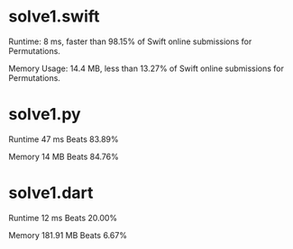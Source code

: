 # solve1.swift

Runtime: 8 ms, faster than 98.15% of Swift online submissions for Permutations.

Memory Usage: 14.4 MB, less than 13.27% of Swift online submissions for Permutations.

# solve1.py

Runtime 47 ms Beats 83.89%

Memory 14 MB Beats 84.76%

# solve1.dart

Runtime 12 ms Beats 20.00%

Memory 181.91 MB Beats 6.67%
